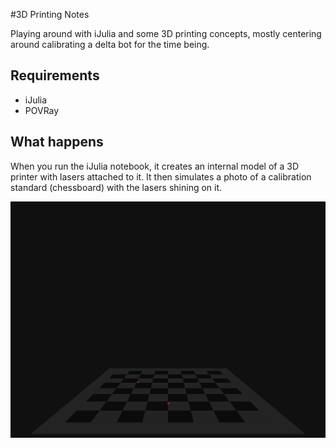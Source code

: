 #3D Printing Notes

Playing around with iJulia and some 3D printing concepts, mostly
centering around calibrating a delta bot for the time being.

## Requirements
* iJulia
* POVRay

## What happens
When you run the iJulia notebook, it creates an internal model of
a 3D printer with lasers attached to it. It then simulates a photo
of a calibration standard (chessboard) with the lasers shining on
it.

![Sample render](sample-render.png)
